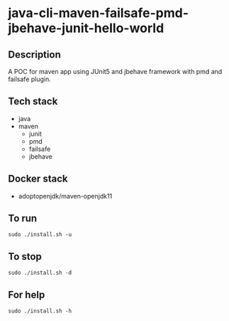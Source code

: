 # java-cli-maven-failsafe-pmd-jbehave-junit-hello-world

## Description
A POC for maven app using JUnit5
and jbehave framework with pmd
and failsafe plugin.

## Tech stack
- java
- maven
  - junit
  - pmd
  - failsafe
  - jbehave

## Docker stack
- adoptopenjdk/maven-openjdk11

## To run
`sudo ./install.sh -u`

## To stop
`sudo ./install.sh -d`

## For help
`sudo ./install.sh -h`
